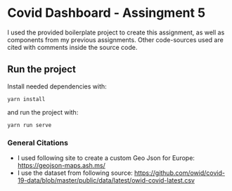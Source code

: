 # Covid Dashboard - Assingment 5

I used the provided boilerplate project to create this assignment, as well as components from my previous assignments. Other code-sources used are cited with comments inside the source code.

## Run the project

Install needed dependencies with:
```
yarn install
```

and run the project with:
```
yarn run serve
```

### General Citations
- I used following site to create a custom Geo Json for Europe: https://geojson-maps.ash.ms/
- I use the dataset from following source: https://github.com/owid/covid-19-data/blob/master/public/data/latest/owid-covid-latest.csv